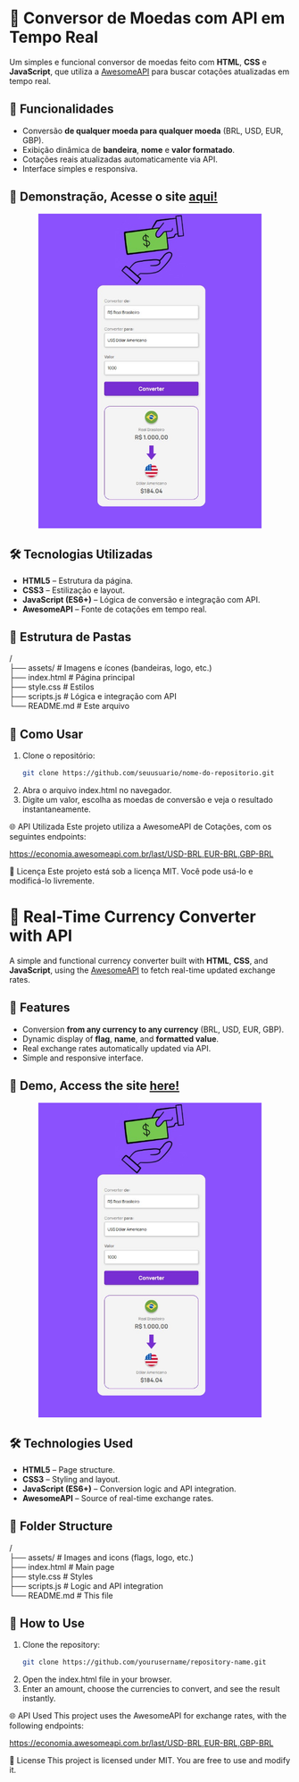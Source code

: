# 💱 Conversor de Moedas com API em Tempo Real

Um simples e funcional conversor de moedas feito com **HTML**, **CSS** e **JavaScript**, que utiliza a [AwesomeAPI](https://docs.awesomeapi.com.br/api-de-moedas) para buscar cotações atualizadas em tempo real.

## 🚀 Funcionalidades
- Conversão **de qualquer moeda para qualquer moeda** (BRL, USD, EUR, GBP).
- Exibição dinâmica de **bandeira**, **nome** e **valor formatado**.
- Cotações reais atualizadas automaticamente via API.
- Interface simples e responsiva.

## 📸 Demonstração, Acesse o site [aqui!](https://cayresbr.github.io/conversor-moeda/)
  
<p align="center">
  <img src="https://github.com/cayresbr/conversor-moeda/blob/main/assets/demo.jpg?raw=true" alt="Demonstração do Conversor" width="400" />
</p>

## 🛠 Tecnologias Utilizadas
- **HTML5** – Estrutura da página.
- **CSS3** – Estilização e layout.
- **JavaScript (ES6+)** – Lógica de conversão e integração com API.
- **AwesomeAPI** – Fonte de cotações em tempo real.

## 📂 Estrutura de Pastas

/<br>
├── assets/ # Imagens e ícones (bandeiras, logo, etc.)<br>
├── index.html # Página principal<br>
├── style.css # Estilos<br>
├── scripts.js # Lógica e integração com API<br>
└── README.md # Este arquivo<br>

## 🔧 Como Usar
1. Clone o repositório:
   ```bash
   git clone https://github.com/seuusuario/nome-do-repositorio.git
2. Abra o arquivo index.html no navegador.
3. Digite um valor, escolha as moedas de conversão e veja o resultado instantaneamente.   

🌐 API Utilizada
Este projeto utiliza a AwesomeAPI de Cotações, com os seguintes endpoints:<br>

https://economia.awesomeapi.com.br/last/USD-BRL,EUR-BRL,GBP-BRL

📜 Licença
Este projeto está sob a licença MIT. Você pode usá-lo e modificá-lo livremente.

##

# 💱 Real-Time Currency Converter with API

A simple and functional currency converter built with **HTML**, **CSS**, and **JavaScript**, using the [AwesomeAPI](https://docs.awesomeapi.com.br/api-de-moedas) to fetch real-time updated exchange rates.

## 🚀 Features
- Conversion **from any currency to any currency** (BRL, USD, EUR, GBP).
- Dynamic display of **flag**, **name**, and **formatted value**.
- Real exchange rates automatically updated via API.
- Simple and responsive interface.

## 📸 Demo, Access the site [here!](https://cayresbr.github.io/conversor-moeda/)

<p align="center">
  <img src="https://github.com/cayresbr/conversor-moeda/blob/main/assets/demo.jpg?raw=true" alt="Currency Converter Demo" width="400" />
</p>

## 🛠 Technologies Used
- **HTML5** – Page structure.
- **CSS3** – Styling and layout.
- **JavaScript (ES6+)** – Conversion logic and API integration.
- **AwesomeAPI** – Source of real-time exchange rates.

## 📂 Folder Structure

/<br>
├── assets/ # Images and icons (flags, logo, etc.)<br>
├── index.html # Main page<br>
├── style.css # Styles<br>
├── scripts.js # Logic and API integration<br>
└── README.md # This file<br>

## 🔧 How to Use
1. Clone the repository:
   ```bash
   git clone https://github.com/yourusername/repository-name.git
2. Open the index.html file in your browser.
3. Enter an amount, choose the currencies to convert, and see the result instantly.

🌐 API Used
This project uses the AwesomeAPI for exchange rates, with the following endpoints:<br>

https://economia.awesomeapi.com.br/last/USD-BRL,EUR-BRL,GBP-BRL

📜 License
This project is licensed under MIT. You are free to use and modify it.

